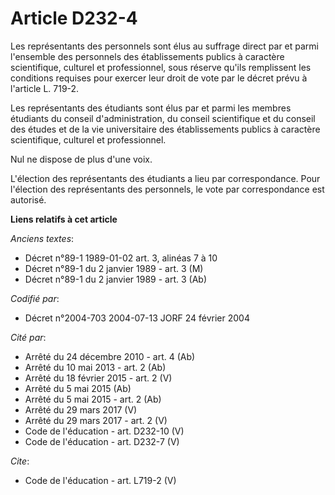 # Article D232-4

Les représentants des personnels sont élus au suffrage direct par et parmi l'ensemble des personnels des établissements
publics à caractère scientifique, culturel et professionnel, sous réserve qu'ils remplissent les conditions requises pour
exercer leur droit de vote par le décret prévu à l'article L. 719-2.

Les représentants des étudiants sont élus par et parmi les membres étudiants du conseil d'administration, du conseil
scientifique et du conseil des études et de la vie universitaire des établissements publics à caractère scientifique,
culturel et professionnel.

Nul ne dispose de plus d'une voix.

L'élection des représentants des étudiants a lieu par correspondance. Pour l'élection des représentants des personnels, le
vote par correspondance est autorisé.

**Liens relatifs à cet article**

_Anciens textes_:

  - Décret n°89-1 1989-01-02 art. 3, alinéas 7 à 10
  - Décret n°89-1 du 2 janvier 1989 - art. 3 (M)
  - Décret n°89-1 du 2 janvier 1989 - art. 3 (Ab)

_Codifié par_:

  - Décret n°2004-703 2004-07-13 JORF 24 février 2004

_Cité par_:

  - Arrêté du 24 décembre 2010 - art. 4 (Ab)
  - Arrêté du 10 mai 2013 - art. 2 (Ab)
  - Arrêté du 18 février 2015 - art. 2 (V)
  - Arrêté du 5 mai 2015 (Ab)
  - Arrêté du 5 mai 2015 - art. 2 (Ab)
  - Arrêté du 29 mars 2017 (V)
  - Arrêté du 29 mars 2017 - art. 2 (V)
  - Code de l'éducation - art. D232-10 (V)
  - Code de l'éducation - art. D232-7 (V)

_Cite_:

  - Code de l'éducation - art. L719-2 (V)
